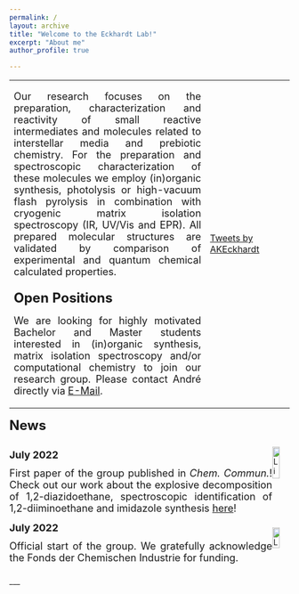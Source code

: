 ```yaml
---
permalink: /
layout: archive
title: "Welcome to the Eckhardt Lab!"
excerpt: "About me"
author_profile: true

---
```



<table>
<style>table, th, td {border: transparent;}</style> <tr>
<td style="width:70%;" align="justify" valign="top">
<p style='text-align: justify;'> <font size="4">
Our research focuses on the preparation, characterization and reactivity of small reactive intermediates and molecules related to interstellar media and prebiotic chemistry. 
For the preparation and spectroscopic characterization of these molecules we employ (in)organic synthesis, photolysis or high-vacuum flash pyrolysis in combination with cryogenic matrix isolation spectroscopy (IR, UV/Vis and EPR). 
All prepared molecular structures are validated by comparison of experimental and quantum chemical calculated properties. 
</font>
</p>
</td>
  <td rowspan="2"><a class="twitter-timeline" data-height="420" href="https://twitter.com/AKEckhardt?ref_src=twsrc%5Etfw">Tweets by AKEckhardt</a> <script async src="https://platform.twitter.com/widgets.js" charset="utf-8"></script></td>
 </tr>
 <tr>
  <td style="width:70%;" align="justify" valign="top"><font size="5"><b>Open Positions</b></font><br/>
<p style='text-align: justify;'> <font size="4">
We are looking for highly motivated Bachelor and Master students interested in (in)organic synthesis, matrix isolation spectroscopy and/or computational chemistry to join our research group. Please contact André directly via <a href="mailto:Andre.Eckhardt@rub.de">E-Mail</a>.
</font></p></td></tr>
</table>

<font size="5"><b>News</b></font>
<font size="2"><br/></font>

<div id="container" style="display: flex;">
<div id="texts" style="float:left; text-align: justify;"> 

<font size="4"><b>July 2022</b></font><br/>
<font size="1"><br/></font>
<font size="4">
First paper of the group published in <i>Chem. Commun.</i>! Check out our work about the explosive decomposition of 1,2-diazidoethane, spectroscopic identification of 1,2-diiminoethane and imidazole synthesis 
<a href="https://doi.org/10.1039/D2CC03065A">here</a>!
</font>
</div>
<div id="image" style="float:right; margin-top: 10px">
    <a href="https://doi.org/10.1039/D2CC03065A"><img src="https://AKEckhardt.github.io/images/news2.PNG" alt="Link" width="65%" height="auto%"/></a>
</div>
</div>


<div id="container" style="display: flex;">
<div id="texts" style="float:left; text-align: justify;"> 
<font size="4"><b>July 2022</b></font><br/><font size="1"><br/></font><font size="4">Official start of the group. We gratefully acknowledge the Fonds der Chemischen Industrie for funding.</font>

</div>
<div id="image" style="float:right; margin-top: 10px">
<a href="https://www.vci.de/(not-generated)/fonds/stipendien/liebig-stipendium/seiten.jsp"><img src="https://AKEckhardt.github.io/images/FCI.png" alt="Link" width="65%" height="auto%"/></a>
</div>
</div>
___




